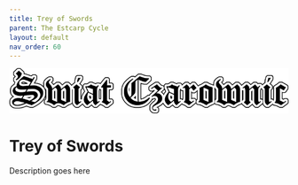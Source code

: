 ```yaml
---
title: Trey of Swords
parent: The Estcarp Cycle
layout: default
nav_order: 60
---
```


![Witch World](../../assets/img/swiat_czarownic.png "Witch World")

# Trey of Swords

Description goes here
